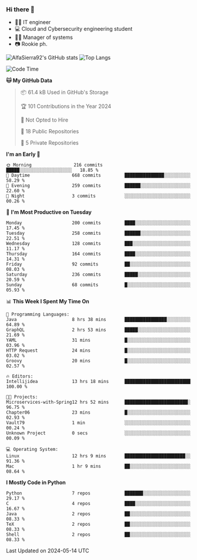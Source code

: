 ### Hi there 👋
- 👨‍💻 IT engineer
- 💻 Cloud and Cybersecurity engineering student
- 👨‍💼 Manager of systems
- 📷 Rookie ph.


![AlfaSierra92's GitHub stats](https://github-readme-stats.vercel.app/api?username=AlfaSierra92&theme=nord)
![Top Langs](https://github-readme-stats.vercel.app/api/top-langs/?username=AlfaSierra92&theme=nord&layout=compact)

<!--START_SECTION:waka-->
![Code Time](http://img.shields.io/badge/Code%20Time-96%20hrs%2030%20mins-blue)

**🐱 My GitHub Data** 

> 📦 61.4 kB Used in GitHub's Storage 
 > 
> 🏆 101 Contributions in the Year 2024
 > 
> 🚫 Not Opted to Hire
 > 
> 📜 18 Public Repositories 
 > 
> 🔑 5 Private Repositories 
 > 
**I'm an Early 🐤** 

```text
🌞 Morning                216 commits         █████░░░░░░░░░░░░░░░░░░░░   18.85 % 
🌆 Daytime                668 commits         ███████████████░░░░░░░░░░   58.29 % 
🌃 Evening                259 commits         ██████░░░░░░░░░░░░░░░░░░░   22.60 % 
🌙 Night                  3 commits           ░░░░░░░░░░░░░░░░░░░░░░░░░   00.26 % 
```
📅 **I'm Most Productive on Tuesday** 

```text
Monday                   200 commits         ████░░░░░░░░░░░░░░░░░░░░░   17.45 % 
Tuesday                  258 commits         ██████░░░░░░░░░░░░░░░░░░░   22.51 % 
Wednesday                128 commits         ███░░░░░░░░░░░░░░░░░░░░░░   11.17 % 
Thursday                 164 commits         ████░░░░░░░░░░░░░░░░░░░░░   14.31 % 
Friday                   92 commits          ██░░░░░░░░░░░░░░░░░░░░░░░   08.03 % 
Saturday                 236 commits         █████░░░░░░░░░░░░░░░░░░░░   20.59 % 
Sunday                   68 commits          █░░░░░░░░░░░░░░░░░░░░░░░░   05.93 % 
```


📊 **This Week I Spent My Time On** 

```text
💬 Programming Languages: 
Java                     8 hrs 38 mins       ████████████████░░░░░░░░░   64.89 % 
GraphQL                  2 hrs 53 mins       █████░░░░░░░░░░░░░░░░░░░░   21.69 % 
YAML                     31 mins             █░░░░░░░░░░░░░░░░░░░░░░░░   03.96 % 
HTTP Request             24 mins             █░░░░░░░░░░░░░░░░░░░░░░░░   03.02 % 
Groovy                   20 mins             █░░░░░░░░░░░░░░░░░░░░░░░░   02.57 % 

🔥 Editors: 
Intellijidea             13 hrs 18 mins      █████████████████████████   100.00 % 

🐱‍💻 Projects: 
Microservices-with-Spring12 hrs 52 mins      ████████████████████████░   96.75 % 
Chapter06                23 mins             █░░░░░░░░░░░░░░░░░░░░░░░░   02.93 % 
Vault79                  1 min               ░░░░░░░░░░░░░░░░░░░░░░░░░   00.24 % 
Unknown Project          0 secs              ░░░░░░░░░░░░░░░░░░░░░░░░░   00.09 % 

💻 Operating System: 
Linux                    12 hrs 9 mins       ███████████████████████░░   91.36 % 
Mac                      1 hr 9 mins         ██░░░░░░░░░░░░░░░░░░░░░░░   08.64 % 
```

**I Mostly Code in Python** 

```text
Python                   7 repos             ███████░░░░░░░░░░░░░░░░░░   29.17 % 
C                        4 repos             ████░░░░░░░░░░░░░░░░░░░░░   16.67 % 
Java                     2 repos             ██░░░░░░░░░░░░░░░░░░░░░░░   08.33 % 
TeX                      2 repos             ██░░░░░░░░░░░░░░░░░░░░░░░   08.33 % 
Shell                    2 repos             ██░░░░░░░░░░░░░░░░░░░░░░░   08.33 % 
```




 Last Updated on 2024-05-14 UTC
<!--END_SECTION:waka-->

<!--
**AlfaSierra92/AlfaSierra92** is a ✨ _special_ ✨ repository because its `README.md` (this file) appears on your GitHub profile.

Here are some ideas to get you started:

- 🔭 I’m currently working on ...
- 🌱 I’m currently learning ...
- 👯 I’m looking to collaborate on ...
- 🤔 I’m looking for help with ...
- 💬 Ask me about ...
- 📫 How to reach me: ...
- 😄 Pronouns: ...
- ⚡ Fun fact: ...
-->
